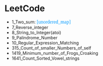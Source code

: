 # LeetCode

+ 1_Two_sum: <font color=#0099ff size=3 face="黑体">[unordered_map]</font>
+ 7_Reverse_integer 
+ 8_String_to_Integer(atoi)
+ 9_Palindrome_Number
+ 10_Regular_Expression_Matching
+ 315_Count_of_smaller_Numbers_of_self
+ 1419_Minimum_number_of_Frogs_Croaking
+ 1641_Count_Sorted_Vowel_strings